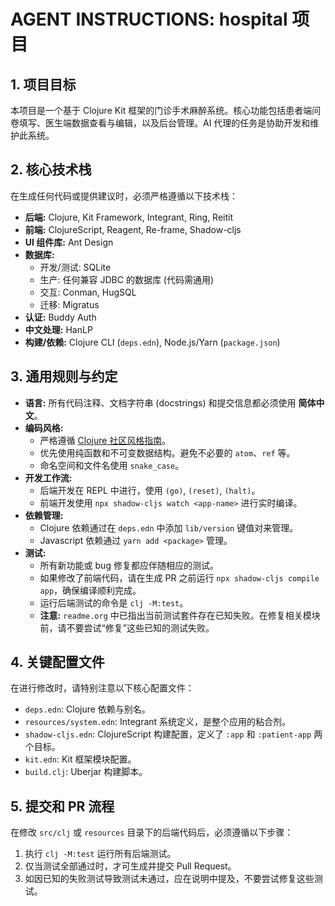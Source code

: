 # AGENT INSTRUCTIONS: hospital 项目

## 1. 项目目标

本项目是一个基于 Clojure Kit 框架的门诊手术麻醉系统。核心功能包括患者端问卷填写、医生端数据查看与编辑，以及后台管理。AI 代理的任务是协助开发和维护此系统。

## 2. 核心技术栈

在生成任何代码或提供建议时，必须严格遵循以下技术栈：

- **后端:** Clojure, Kit Framework, Integrant, Ring, Reitit
- **前端:** ClojureScript, Reagent, Re-frame, Shadow-cljs
- **UI 组件库:** Ant Design
- **数据库:**
    - 开发/测试: SQLite
    - 生产: 任何兼容 JDBC 的数据库 (代码需通用)
    - 交互: Conman, HugSQL
    - 迁移: Migratus
- **认证:** Buddy Auth
- **中文处理:** HanLP
- **构建/依赖:** Clojure CLI (`deps.edn`), Node.js/Yarn (`package.json`)

## 3. 通用规则与约定

- **语言:** 所有代码注释、文档字符串 (docstrings) 和提交信息都必须使用 **简体中文**。
- **编码风格:**
    - 严格遵循 [Clojure 社区风格指南](https://guide.clojure.style/)。
    - 优先使用纯函数和不可变数据结构。避免不必要的 `atom`、`ref` 等。
    - 命名空间和文件名使用 `snake_case`。
- **开发工作流:**
    - 后端开发在 REPL 中进行，使用 `(go)`, `(reset)`, `(halt)`。
    - 前端开发使用 `npx shadow-cljs watch <app-name>` 进行实时编译。
- **依赖管理:**
    - Clojure 依赖通过在 `deps.edn` 中添加 `lib/version` 键值对来管理。
    - Javascript 依赖通过 `yarn add <package>` 管理。
- **测试:**
    - 所有新功能或 bug 修复都应伴随相应的测试。
    - 如果修改了前端代码，请在生成 PR 之前运行 `npx shadow-cljs compile app`，确保编译顺利完成。
    - 运行后端测试的命令是 `clj -M:test`。
    - **注意:** `readme.org` 中已指出当前测试套件存在已知失败。在修复相关模块前，请不要尝试“修复”这些已知的测试失败。

## 4. 关键配置文件

在进行修改时，请特别注意以下核心配置文件：

- `deps.edn`: Clojure 依赖与别名。
- `resources/system.edn`: Integrant 系统定义，是整个应用的粘合剂。
- `shadow-cljs.edn`: ClojureScript 构建配置，定义了 `:app` 和 `:patient-app` 两个目标。
- `kit.edn`: Kit 框架模块配置。
- `build.clj`: Uberjar 构建脚本。

## 5. 提交和 PR 流程

在修改 `src/clj` 或 `resources` 目录下的后端代码后，必须遵循以下步骤：

1. 执行 `clj -M:test` 运行所有后端测试。
2. 仅当测试全部通过时，才可生成并提交 Pull Request。
3. 如因已知的失败测试导致测试未通过，应在说明中提及，不要尝试修复这些测试。

